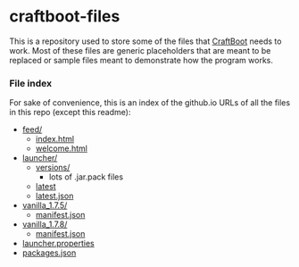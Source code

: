 craftboot-files
===============

This is a repository used to store some of the files that [CraftBoot](//github.com/oxguy3/craftboot) needs to work. Most of these files are generic placeholders that are meant to be replaced or sample files meant to demonstrate how the program works.

### File index
For sake of convenience, this is an index of the github.io URLs of all the files in this repo (except this readme):

* [feed/](//oxguy3.github.io/craftboot-files/feed/)
    * [index.html](//oxguy3.github.io/craftboot-files/feed/index.html)
    * [welcome.html](//oxguy3.github.io/craftboot-files/feed/welcome.html)
* [launcher/](//oxguy3.github.io/craftboot-files/launcher/)
    * [versions/](//oxguy3.github.io/craftboot-files/launcher/versions/)
        * lots of .jar.pack files
    * [latest](//oxguy3.github.io/craftboot-files/launcher/latest)
    * [latest.json](//oxguy3.github.io/craftboot-files/launcher/latest.json)
* [vanilla_1.7.5/](//oxguy3.github.io/craftboot-files/feed/vanilla_1.7.5/)
    * [manifest.json](//oxguy3.github.io/craftboot-files/feed/vanilla_1.7.5/manifest.json)
* [vanilla_1.7.8/](//oxguy3.github.io/craftboot-files/feed/vanilla_1.7.8/)
    * [manifest.json](//oxguy3.github.io/craftboot-files/feed/vanilla_1.7.8/manifest.json)
* [launcher.properties](//oxguy3.github.io/craftboot-files/launcher.properties)
* [packages.json](//oxguy3.github.io/craftboot-files/packages.json)
